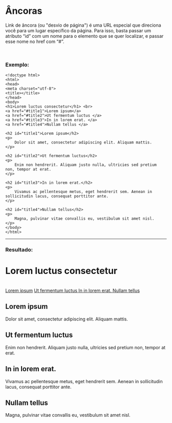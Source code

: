<h1>Âncoras</h1>
</p>Link de âncora (ou "desvio de página") é uma URL especial que direciona você para um lugar específico da página. Para isso, basta passar um atributo “id” com um nome para o elemento que se quer localizar, e passar esse nome no href com “#”.</p>
<br/>
<h3>Exemplo:</h3>

    <!doctype html>
    <html>
    <head>
    <meta charset="utf-8">
    <title></title>
    </head>
    <body>
    <h1>Lorem luctus consectetur</h1> <br>
    <a href="#title1">Lorem ipsum</a>
    <a href="#title2">Ut fermentum luctus </a>
    <a href="#title3">In in lorem erat. </a>
    <a href="#title4">Nullam tellus </a>

    <h2 id="title1">Lorem ipsum</h2>
    <p>
        Dolor sit amet, consectetur adipiscing elit. Aliquam mattis.
    </p>

    <h2 id="title2">Ut fermentum luctus</h2>
    <p>
        Enim non hendrerit. Aliquam justo nulla, ultricies sed pretium non, tempor at erat.
    </p>

    <h2 id="title3">In in lorem erat.</h2>
    <p>
        Vivamus ac pellentesque metus, eget hendrerit sem. Aenean in sollicitudin lacus, consequat porttitor ante.
    </p>

    <h2 id="title4">Nullam tellus</h2>
    <p>
        Magna, pulvinar vitae convallis eu, vestibulum sit amet nisl. 
    </p>
    </body>
    </html>
<hr/>
<h3>Resultado:</h3>
    <!doctype html>
    <html>
    <head>
    <meta charset="utf-8">
    <title></title>
    </head>
    <body>
    <h1>Lorem luctus consectetur</h1> <br>
    <a href="#title1">Lorem ipsum</a>
    <a href="#title2">Ut fermentum luctus </a>
    <a href="#title3">In in lorem erat. </a>
    <a href="#title4">Nullam tellus </a>

   <h2 id="title1">Lorem ipsum</h2>
    <p>
        Dolor sit amet, consectetur adipiscing elit. Aliquam mattis.
    </p>

   <h2 id="title2">Ut fermentum luctus</h2>
    <p>
        Enim non hendrerit. Aliquam justo nulla, ultricies sed pretium non, tempor at erat.
    </p>

   <h2 id="title3">In in lorem erat.</h2>
    <p>
        Vivamus ac pellentesque metus, eget hendrerit sem. Aenean in sollicitudin lacus, consequat porttitor ante.
    </p>

   <h2 id="title4">Nullam tellus</h2>
    <p>
        Magna, pulvinar vitae convallis eu, vestibulum sit amet nisl. 
    </p>
    </body>
    </html>